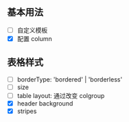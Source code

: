 ## 基本用法

- [ ] 自定义模板
- [x] 配置 column

## 表格样式

- [ ] borderType: 'bordered' | 'borderless'
- [ ] size
- [ ] table layout: 通过改变 colgroup
- [x] header background
- [x] stripes
